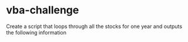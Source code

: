 # vba-challenge
Create a script that loops through all the stocks for one year and outputs the following information
